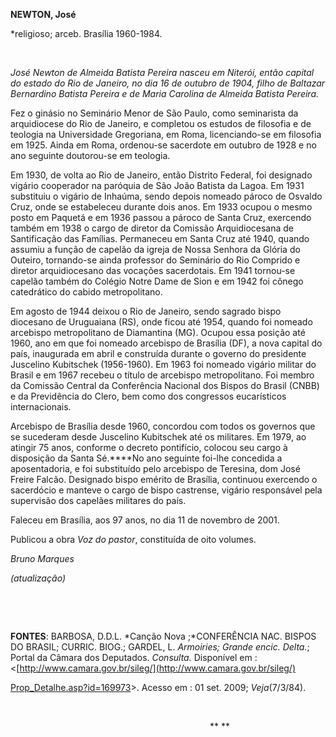 **NEWTON, José**

\*religioso; arceb. Brasília 1960-1984.

 

*José Newton de Almeida Batista Pereira nasceu em Niterói, então capital
do estado do Rio de Janeiro, no dia 16 de outubro de 1904, filho de
Baltazar Bernardino Batista Pereira e de Maria Carolina de Almeida
Batista Pereira.*

Fez o ginásio no Seminário Menor de São Paulo, como seminarista da
arquidiocese do Rio de Janeiro, e completou os estudos de filosofia e de
teologia na Universidade Gregoriana, em Roma, licenciando-se em
filosofia em 1925. Ainda em Roma, ordenou-se sacerdote em outubro de
1928 e no ano seguinte doutorou-se em teologia.

Em 1930, de volta ao Rio de Janeiro, então Distrito Federal, foi
designado vigário cooperador na paróquia de São João Batista da Lagoa.
Em 1931 substituiu o vigário de Inhaúma, sendo depois nomeado pároco de
Osvaldo Cruz, onde se estabeleceu durante dois anos. Em 1933 ocupou o
mesmo posto em Paquetá e em 1936 passou a pároco de Santa Cruz,
exercendo também em 1938 o cargo de diretor da Comissão Arquidiocesana
de Santificação das Famílias. Permaneceu em Santa Cruz até 1940, quando
assumiu a função de capelão da igreja de Nossa Senhora da Glória do
Outeiro, tornando-se ainda professor do Seminário do Rio Comprido e
diretor arquidiocesano das vocações sacerdotais. Em 1941 tornou-se
capelão também do Colégio Notre Dame de Sion e em 1942 foi cônego
catedrático do cabido metropolitano.

Em agosto de 1944 deixou o Rio de Janeiro, sendo sagrado bispo diocesano
de Uruguaiana (RS), onde ficou até 1954, quando foi nomeado arcebispo
metropolitano de Diamantina (MG). Ocupou essa posição até 1960, ano em
que foi nomeado arcebispo de Brasília (DF), a nova capital do país,
inaugurada em abril e construída durante o governo do presidente
Juscelino Kubitschek (1956-1960). Em 1963 foi nomeado vigário militar do
Brasil e em 1967 recebeu o título de arcebispo metropolitano. Foi membro
da Comissão Central da Conferência Nacional dos Bispos do Brasil (CNBB)
e da Previdência do Clero, bem como dos congressos eucarísticos
internacionais.

Arcebispo de Brasília desde 1960, concordou com todos os governos que se
sucederam desde Juscelino Kubitschek até os militares. Em 1979, ao
atingir 75 anos, conforme o decreto pontifício, colocou seu cargo à
disposição da Santa Sé.****No ano seguinte foi-lhe concedida a
aposentadoria, e foi substituído pelo arcebispo de Teresina, dom José
Freire Falcão. Designado bispo emérito de Brasília, continuou exercendo
o sacerdócio e manteve o cargo de bispo castrense, vigário responsável
pela supervisão dos capelães militares do país.

Faleceu em Brasília, aos 97 anos, no dia 11 de novembro de 2001.

Publicou a obra *Voz do pastor*, constituída de oito volumes.

*Bruno Marques*

*(atualização)*

 

 

**FONTES**: BARBOSA, D.D.L. *Canção Nova ;*CONFERÊNCIA NAC. BISPOS DO
BRASIL; CURRIC. BIOG.; GARDEL, L. *Armoiries; Grande* *encic. Delta.*;
Portal da Câmara dos Deputados. *Consulta.* Disponível em :
\<[http://www.camara.gov.br/sileg/](http://www.camara.gov.br/sileg/)

[Prop](http://www.camara.gov.br/sileg/Prop)[\_Detalhe.asp?id=169973](http://www.camara.gov.br/sileg/Prop_Detalhe.asp?id=169973)\>.
Acesso em : 01 set. 2009; *Veja*(7/3/84).

 

                                                                                
** **

 

 

 

 

 

